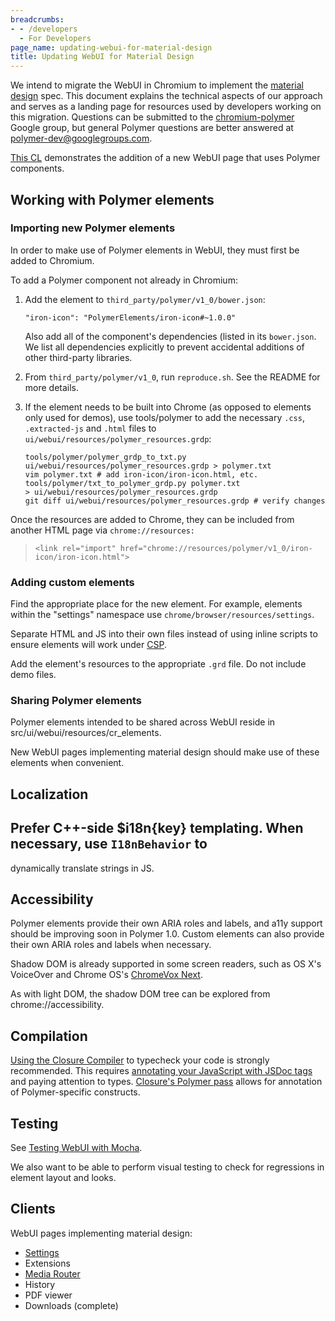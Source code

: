 ```yaml
---
breadcrumbs:
- - /developers
  - For Developers
page_name: updating-webui-for-material-design
title: Updating WebUI for Material Design
---
```


We intend to migrate the WebUI in Chromium to implement the [material
design](http://www.google.com/design/spec/material-design/introduction.html)
spec. This document explains the technical aspects of our approach and serves as
a landing page for resources used by developers working on this migration.
Questions can be submitted to the
[chromium-polymer](https://groups.google.com/a/chromium.org/forum/#!forum/chromium-polymer)
Google group, but general Polymer questions are better answered at
[polymer-dev@googlegroups.com](https://groups.google.com/forum/#!forum/polymer-dev).

[This CL](https://codereview.chromium.org/1223793018/) demonstrates the addition
of a new WebUI page that uses Polymer components.

## Working with Polymer elements

### Importing new Polymer elements

In order to make use of Polymer elements in WebUI, they must first be added to
Chromium.

To add a Polymer component not already in Chromium:

1.  Add the element to `third_party/polymer/v1_0/bower.json`:

    ```none
    "iron-icon": "PolymerElements/iron-icon#~1.0.0"
    ```

    Also add all of the component's dependencies (listed in its `bower.json`. We
    list all dependencies explicitly to prevent accidental additions of other
    third-party libraries.
2.  From `third_party/polymer/v1_0`, run `reproduce.sh`. See the README
            for more details.
3.  If the element needs to be built into Chrome (as opposed to elements
            only used for demos), use tools/polymer to add the necessary `.css`,
            `.extracted-js` and `.html` files to
            `ui/webui/resources/polymer_resources.grdp`:

    ```none
    tools/polymer/polymer_grdp_to_txt.py ui/webui/resources/polymer_resources.grdp > polymer.txt
    vim polymer.txt # add iron-icon/iron-icon.html, etc.
    tools/polymer/txt_to_polymer_grdp.py polymer.txt > ui/webui/resources/polymer_resources.grdp
    git diff ui/webui/resources/polymer_resources.grdp # verify changes
    ```

Once the resources are added to Chrome, they can be included from another HTML
page via `chrome://resources:`

> `<link rel="import"
> href="chrome://resources/polymer/v1_0/iron-icon/iron-icon.html">`

### Adding custom elements

Find the appropriate place for the new element. For example, elements within the
"settings" namespace use `chrome/browser/resources/settings`.

Separate HTML and JS into their own files instead of using inline scripts to
ensure elements will work under
[CSP](https://developer.chrome.com/extensions/contentSecurityPolicy).

Add the element's resources to the appropriate `.grd` file. Do not include demo
files.

### Sharing Polymer elements

Polymer elements intended to be shared across WebUI reside in
src/ui/webui/resources/cr_elements.

New WebUI pages implementing material design should make use of these elements
when convenient.

## Localization

## Prefer C++-side $i18n{key} templating. When necessary, use `I18nBehavior` to
dynamically translate strings in JS.

## Accessibility

Polymer elements provide their own ARIA roles and labels, and a11y support
should be improving soon in Polymer 1.0. Custom elements can also provide their
own ARIA roles and labels when necessary.

Shadow DOM is already supported in some screen readers, such as OS X's VoiceOver
and Chrome OS's [ChromeVox Next](/developers/accessibility/chromevox).

As with light DOM, the shadow DOM tree can be explored from
chrome://accessibility.

## Compilation

[Using the Closure
Compiler](https://chromium.googlesource.com/chromium/src/+/HEAD/docs/closure_compilation.md)
to typecheck your code is strongly recommended. This requires [annotating your
JavaScript with JSDoc
tags](https://developers.google.com/closure/compiler/docs/js-for-compiler) and
paying attention to types. [Closure's Polymer
pass](https://github.com/google/closure-compiler/wiki/Polymer-Pass) allows for
annotation of Polymer-specific constructs.

## Testing

See [Testing WebUI with
Mocha](/developers/updating-webui-for-material-design/testing-webui-with-mocha).

We also want to be able to perform visual testing to check for regressions in
element layout and looks.

## Clients

WebUI pages implementing material design:

*   [Settings](/developers/updating-webui-for-material-design/settings-material-design)
*   Extensions
*   [Media Router](/developers/design-documents/media-router)
*   History
*   PDF viewer
*   Downloads (complete)